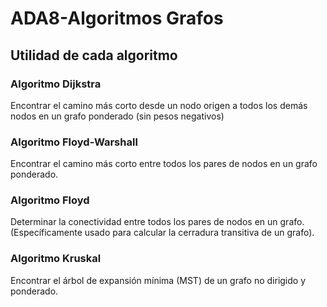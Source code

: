 # ADA8-Algoritmos Grafos
## Utilidad de cada algoritmo
### Algoritmo Dijkstra
Encontrar el camino más corto desde un nodo origen a todos los demás nodos en un grafo ponderado (sin pesos negativos)

### Algoritmo Floyd-Warshall
Encontrar el camino más corto entre todos los pares de nodos en un grafo ponderado.

### Algoritmo Floyd
Determinar la conectividad entre todos los pares de nodos en un grafo. (Específicamente usado para calcular la cerradura transitiva de un grafo).

### Algoritmo Kruskal
Encontrar el árbol de expansión mínima (MST) de un grafo no dirigido y ponderado.
